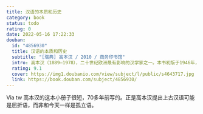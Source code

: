 ```yaml
---
title: 汉语的本质和历史
category: book
status: todo
rating: 0
date: 2022-05-16 17:22:33
douban:
  id: "4856930"
  title: 汉语的本质和历史
  subtitle: "[瑞典] 高本汉 / 2010 / 商务印书馆"
  intro: 高本汉（1889—1978），二十世纪欧洲最有影响的汉学家之一。本书初版于1946年，是为欧洲大学生写的汉语入门读物，主要讲述了两个方面的问题：一是告诉初学汉语者应该注意的问题；二是告诉有志于古代汉语研究者应该怎样开展研究。作者从自己以往著作中选取了一些重要的结论和例证，站在学习汉语的西方人的立场，分成文字、音韵、语法、训诂四个方面，按照由浅入深的原则予以表述。本书承载了高本汉一生的重要研究成果，可以帮助中国语言学爱好者和对外汉语研究者通过准确生动的例证很快领略到西方语言学的真谛，了解与国际语言学界对话的方法。
  rating: 9.1
  cover: https://img1.doubanio.com/view/subject/l/public/s4643717.jpg
  link: https://book.douban.com/subject/4856930/
---
```


Via tw 高本汉的这本小册子很短，70多年前写的。正是高本汉提出上古汉语可能是屈折语，而非和今天一样是孤立语。